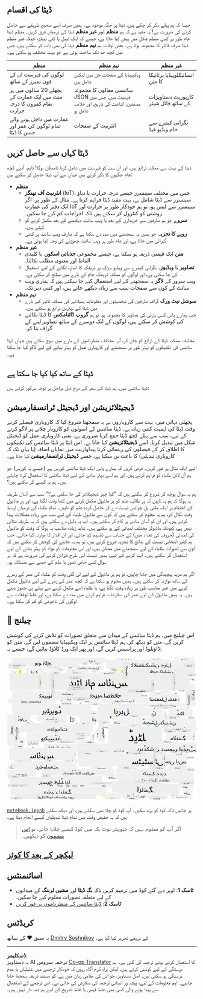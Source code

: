 <!--
CO_OP_TRANSLATOR_METADATA:
{
  "original_hash": "2583a9894af7123b2fcae3376b14c035",
  "translation_date": "2025-08-27T08:59:49+00:00",
  "source_file": "1-Introduction/01-defining-data-science/README.md",
  "language_code": "ur"
}
-->
## ڈیٹا کی اقسام

جیسا کہ ہم پہلے ذکر کر چکے ہیں، ڈیٹا ہر جگہ موجود ہے۔ ہمیں صرف اسے صحیح طریقے سے حاصل کرنے کی ضرورت ہے! یہ مفید ہے کہ ہم **منظم** اور **غیر منظم** ڈیٹا کے درمیان فرق کریں۔ منظم ڈیٹا عام طور پر کسی منظم شکل میں پیش کیا جاتا ہے، جیسے کہ ایک ٹیبل یا کئی ٹیبلز، جبکہ غیر منظم ڈیٹا صرف فائلز کا مجموعہ ہوتا ہے۔ بعض اوقات ہم **نیم منظم** ڈیٹا کی بھی بات کر سکتے ہیں، جس میں کچھ حد تک ساخت ہوتی ہے جو بہت مختلف ہو سکتی ہے۔

| منظم                                                                        | نیم منظم                                                                                     | غیر منظم                              |
| ---------------------------------------------------------------------------- | -------------------------------------------------------------------------------------------- | ------------------------------------- |
| لوگوں کی فہرست ان کے فون نمبرز کے ساتھ                                       | ویکیپیڈیا کے صفحات جن میں لنکس شامل ہیں                                                      | انسائیکلوپیڈیا برٹانیکا کا متن        |
| پچھلے 20 سالوں میں ہر منٹ میں ایک عمارت کے تمام کمروں کا درجہ حرارت         | سائنسی مقالوں کا مجموعہ JSON فارمیٹ میں، جس میں مصنفین، اشاعت کی تاریخ، اور خلاصہ شامل ہو | کارپوریٹ دستاویزات کے ساتھ فائل شیئر  |
| عمارت میں داخل ہونے والے تمام لوگوں کی عمر اور جنس کا ڈیٹا                   | انٹرنیٹ کے صفحات                                                                             | نگرانی کیمرے سے خام ویڈیو فیڈ          |

## ڈیٹا کہاں سے حاصل کریں

ڈیٹا کے بہت سے ممکنہ ذرائع ہیں، اور ان سب کو فہرست میں شامل کرنا ناممکن ہوگا! تاہم، آئیے کچھ عام جگہوں کا ذکر کرتے ہیں جہاں سے آپ ڈیٹا حاصل کر سکتے ہیں:

* **منظم**
  - **انٹرنیٹ آف تھنگز** (IoT)، جس میں مختلف سینسرز جیسے درجہ حرارت یا دباؤ سینسرز سے ڈیٹا شامل ہے، بہت مفید ڈیٹا فراہم کرتا ہے۔ مثال کے طور پر، اگر ایک دفتر کی عمارت IoT سینسرز سے لیس ہو، تو ہم خودکار طور پر حرارت اور روشنی کو کنٹرول کر سکتے ہیں تاکہ اخراجات کم کیے جا سکیں۔
  - **سروے** جو ہم صارفین سے خریداری کے بعد یا ویب سائٹ دیکھنے کے بعد مکمل کرنے کو کہتے ہیں۔
  - **رویے کا تجزیہ**، جو ہمیں یہ سمجھنے میں مدد دے سکتا ہے کہ صارف ویب سائٹ پر کتنی گہرائی میں جاتا ہے، اور عام طور پر ویب سائٹ چھوڑنے کی وجہ کیا ہوتی ہے۔
* **غیر منظم**
  - **متن** ایک قیمتی ذریعہ ہو سکتا ہے، جیسے مجموعی **جذباتی اسکور**، یا کلیدی الفاظ اور معنوی مطلب نکالنا۔
  - **تصاویر** یا **ویڈیوز**۔ نگرانی کیمرے سے ویڈیو سڑک پر ٹریفک کا اندازہ لگانے کے لیے استعمال کی جا سکتی ہے، اور لوگوں کو ممکنہ ٹریفک جام کے بارے میں مطلع کر سکتی ہے۔
  - ویب سرور کے **لاگز** یہ سمجھنے کے لیے استعمال کیے جا سکتے ہیں کہ ہماری ویب سائٹ کے کون سے صفحات سب سے زیادہ دیکھے جاتے ہیں، اور کتنی دیر تک۔
* **نیم منظم**
  - **سوشل نیٹ ورک** گراف صارفین کی شخصیتوں اور معلومات پھیلانے کی ممکنہ تاثیر کے بارے میں ڈیٹا کے بہترین ذرائع ہو سکتے ہیں۔
  - جب ہمارے پاس کسی پارٹی کی تصاویر کا مجموعہ ہو، تو ہم **گروپ ڈائنامکس** کا ڈیٹا نکالنے کی کوشش کر سکتے ہیں، لوگوں کے ایک دوسرے کے ساتھ تصاویر لینے کے گراف بنا کر۔

مختلف ممکنہ ڈیٹا کے ذرائع کو جان کر، آپ مختلف منظرناموں کے بارے میں سوچ سکتے ہیں جہاں ڈیٹا سائنس کی تکنیکوں کو بہتر طور پر سمجھنے اور کاروباری عمل کو بہتر بنانے کے لیے لاگو کیا جا سکتا ہے۔

## ڈیٹا کے ساتھ کیا کیا جا سکتا ہے

ڈیٹا سائنس میں، ہم ڈیٹا کے سفر کے درج ذیل مراحل پر توجہ مرکوز کرتے ہیں:

## ڈیجیٹلائزیشن اور ڈیجیٹل ٹرانسفارمیشن

پچھلی دہائی میں، بہت سے کاروباروں نے یہ سمجھنا شروع کیا کہ کاروباری فیصلے کرتے وقت ڈیٹا کی اہمیت کتنی زیادہ ہے۔ ڈیٹا سائنس کے اصولوں کو کاروبار چلانے پر لاگو کرنے کے لیے، سب سے پہلے کچھ ڈیٹا جمع کرنا ضروری ہے، یعنی کاروباری عمل کو ڈیجیٹل شکل میں تبدیل کرنا۔ اسے **ڈیجیٹلائزیشن** کہا جاتا ہے۔ اس ڈیٹا پر ڈیٹا سائنس کی تکنیکوں کا اطلاق کر کے فیصلوں کی رہنمائی کرنا پیداواریت میں نمایاں اضافہ (یا یہاں تک کہ کاروباری تبدیلی) کا باعث بن سکتا ہے، جسے **ڈیجیٹل ٹرانسفارمیشن** کہا جاتا ہے۔

آئیے ایک مثال پر غور کریں۔ فرض کریں کہ ہمارے پاس ایک ڈیٹا سائنس کورس ہے (جیسے یہ کورس) جو ہم آن لائن طلباء کو فراہم کرتے ہیں، اور ہم اسے بہتر بنانے کے لیے ڈیٹا سائنس کا استعمال کرنا چاہتے ہیں۔ ہم یہ کیسے کر سکتے ہیں؟

ہم یہ سوال پوچھ کر شروع کر سکتے ہیں کہ "کیا چیز ڈیجیٹلائز کی جا سکتی ہے؟" سب سے آسان طریقہ یہ ہوگا کہ ہم یہ ناپیں کہ ہر طالب علم کو ہر ماڈیول مکمل کرنے میں کتنا وقت لگتا ہے، اور ہر ماڈیول کے اختتام پر ایک ملٹی پل چوائس ٹیسٹ دے کر حاصل کردہ علم کو ناپیں۔ تمام طلباء کے درمیان اوسط وقت نکال کر، ہم یہ معلوم کر سکتے ہیں کہ کون سے ماڈیول طلباء کے لیے سب سے زیادہ مشکلات پیدا کرتے ہیں، اور ان کو آسان بنانے پر کام کر سکتے ہیں۔
آپ یہ دلیل دے سکتے ہیں کہ یہ طریقہ مثالی نہیں ہے، کیونکہ ماڈیولز مختلف لمبائی کے ہو سکتے ہیں۔ شاید زیادہ مناسب یہ ہوگا کہ وقت کو ماڈیول کی لمبائی (حروف کی تعداد میں) کے حساب سے تقسیم کیا جائے، اور ان اقدار کا موازنہ کیا جائے۔
جب ہم کثیر انتخابی ٹیسٹ کے نتائج کا تجزیہ شروع کرتے ہیں، تو ہم یہ جاننے کی کوشش کر سکتے ہیں کہ کون سے تصورات طلباء کے لیے سمجھنے میں مشکل ہیں، اور اس معلومات کو مواد کو بہتر بنانے کے لیے استعمال کر سکتے ہیں۔ ایسا کرنے کے لیے، ہمیں ٹیسٹ اس طرح ڈیزائن کرنے کی ضرورت ہے کہ ہر سوال کسی خاص تصور یا علم کے حصے سے منسلک ہو۔

اگر ہم مزید پیچیدگی میں جانا چاہیں، تو ہم ہر ماڈیول کے لیے لی گئی وقت کو طلباء کی عمر کے زمرے کے ساتھ موازنہ کر سکتے ہیں۔ ہمیں معلوم ہو سکتا ہے کہ کچھ عمر کے زمرے کے لیے ماڈیول مکمل کرنے میں غیر مناسب طور پر زیادہ وقت لگتا ہے، یا طلباء اسے مکمل کرنے سے پہلے ہی چھوڑ دیتے ہیں۔ یہ ہمیں ماڈیول کے لیے عمر کی سفارشات فراہم کرنے میں مدد دے سکتا ہے، اور غلط توقعات سے لوگوں کی ناخوشی کو کم کر سکتا ہے۔

## 🚀 چیلنج

اس چیلنج میں، ہم ڈیٹا سائنس کے میدان سے متعلق تصورات کو تلاش کرنے کی کوشش کریں گے، متن کو دیکھ کر۔ ہم ڈیٹا سائنس پر ایک ویکیپیڈیا مضمون لیں گے، متن کو ڈاؤنلوڈ اور پراسیس کریں گے، اور پھر ایک ورڈ کلاؤڈ بنائیں گے، جیسے یہ:

![ورڈ کلاؤڈ برائے ڈیٹا سائنس](../../../../translated_images/ds_wordcloud.664a7c07dca57de017c22bf0498cb40f898d48aa85b3c36a80620fea12fadd42.ur.png)

[`notebook.ipynb`](../../../../../../../../../1-Introduction/01-defining-data-science/notebook.ipynb ':ignore') پر جائیں تاکہ کوڈ کو پڑھ سکیں۔ آپ کوڈ کو چلا بھی سکتے ہیں، اور دیکھ سکتے ہیں کہ یہ حقیقی وقت میں تمام ڈیٹا تبدیلیاں کیسے انجام دیتا ہے۔

> اگر آپ کو معلوم نہیں کہ جیوپیٹر نوٹ بک میں کوڈ کیسے چلایا جائے، تو [اس مضمون](https://soshnikov.com/education/how-to-execute-notebooks-from-github/) کو دیکھیں۔

## [لیکچر کے بعد کا کوئز](https://purple-hill-04aebfb03.1.azurestaticapps.net/quiz/1)

## اسائنمنٹس

* **ٹاسک 1**: اوپر دیے گئے کوڈ میں ترمیم کریں تاکہ **بگ ڈیٹا** اور **مشین لرننگ** کے میدانوں کے لیے متعلقہ تصورات معلوم کیے جا سکیں۔
* **ٹاسک 2**: [ڈیٹا سائنس کے منظرناموں پر غور کریں](assignment.md)

## کریڈٹس

یہ سبق ♥️ کے ساتھ [Dmitry Soshnikov](http://soshnikov.com) کے ذریعے تحریر کیا گیا ہے۔

---

**ڈسکلیمر**:  
یہ دستاویز AI ترجمہ سروس [Co-op Translator](https://github.com/Azure/co-op-translator) کا استعمال کرتے ہوئے ترجمہ کی گئی ہے۔ ہم درستگی کے لیے کوشش کرتے ہیں، لیکن براہ کرم آگاہ رہیں کہ خودکار ترجمے میں غلطیاں یا عدم درستگی ہو سکتی ہیں۔ اصل دستاویز، جو اس کی مقامی زبان میں ہے، کو مستند ذریعہ سمجھا جانا چاہیے۔ اہم معلومات کے لیے، پیشہ ور انسانی ترجمہ کی سفارش کی جاتی ہے۔ اس ترجمے کے استعمال سے پیدا ہونے والی کسی بھی غلط فہمی یا غلط تشریح کے لیے ہم ذمہ دار نہیں ہیں۔